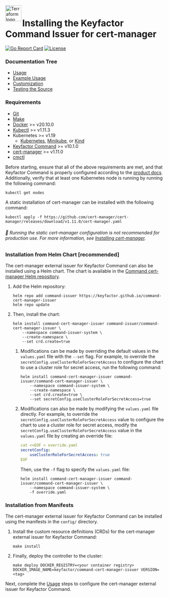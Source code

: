 <a href="https://kubernetes.io">
    <img src="https://raw.githubusercontent.com/cert-manager/cert-manager/d53c0b9270f8cd90d908460d69502694e1838f5f/logo/logo-small.png" alt="Terraform logo" title="K8s" align="left" height="50" />
</a>

# Installing the Keyfactor Command Issuer for cert-manager

[![Go Report Card](https://goreportcard.com/badge/github.com/Keyfactor/command-cert-manager-issuer)](https://goreportcard.com/report/github.com/Keyfactor/command-cert-manager-issuer)
[![License](https://img.shields.io/badge/License-Apache%202.0-blue.svg)](https://img.shields.io/badge/License-Apache%202.0-blue.svg)

### Documentation Tree
* [Usage](config_usage.markdown)
* [Example Usage](example.markdown)
* [Customization](annotations.markdown)
* [Testing the Source](testing.markdown)

### Requirements
* [Git](https://git-scm.com/)
* [Make](https://www.gnu.org/software/make/)
* [Docker](https://docs.docker.com/engine/install/) >= v20.10.0
* [Kubectl](https://kubernetes.io/docs/tasks/tools/install-kubectl/) >= v1.11.3
* Kubernetes >= v1.19
	* [Kubernetes](https://kubernetes.io/docs/tasks/tools/), [Minikube](https://minikube.sigs.k8s.io/docs/start/), or [Kind](https://kind.sigs.k8s.io/docs/user/quick-start/)
* [Keyfactor Command](https://www.keyfactor.com/products/command/) >= v10.1.0
* [cert-manager](https://cert-manager.io/docs/installation/) >= v1.11.0
* [cmctl](https://cert-manager.io/docs/reference/cmctl/)

Before starting, ensure that all of the above requirements are met, and that Keyfactor Command is properly configured according to the [product docs](https://software.keyfactor.com/Content/MasterTopics/Home.htm). Additionally, verify that at least one Kubernetes node is running by running the following command:

```shell
kubectl get nodes
```

A static installation of cert-manager can be installed with the following command:
    
```shell
kubectl apply -f https://github.com/cert-manager/cert-manager/releases/download/v1.11.0/cert-manager.yaml
```

###### :pushpin: Running the static cert-manager configuration is not recommended for production use. For more information, see [Installing cert-manager](https://cert-manager.io/docs/installation/).

### Installation from Helm Chart [recommended]

The cert-manager external issuer for Keyfactor Command can also be installed using a Helm chart. The chart is available in the [Command cert-manager Helm repository](https://keyfactor.github.io/command-cert-manager-issuer/).

1. Add the Helm repository:
    
    ```shell
    helm repo add command-issuer https://keyfactor.github.io/command-cert-manager-issuer
    helm repo update
    ```

2. Then, install the chart:
    
    ```shell
    helm install command-cert-manager-issuer command-issuer/command-cert-manager-issuer \
        --namespace command-issuer-system \
        --create-namespace \
        --set crd.create=true
    ```

    1. Modifications can be made by overriding the default values in the `values.yaml` file with the `--set` flag. For example, to override the `secretConfig.useClusterRoleForSecretAccess` to configure the chart to use a cluster role for secret access, run the following command:

        ```shell
        helm install command-cert-manager-issuer command-issuer/command-cert-manager-issuer \
            --namespace command-issuer-system \
            --create-namespace \
            --set crd.create=true \
            --set secretConfig.useClusterRoleForSecretAccess=true
        ```

    2. Modifications can also be made by modifying the `values.yaml` file directly. For example, to override the `secretConfig.useClusterRoleForSecretAccess` value to configure the chart to use a cluster role for secret access, modify the `secretConfig.useClusterRoleForSecretAccess` value in the `values.yaml` file by creating an override file:

        ```yaml
        cat <<EOF > override.yaml
        secretConfig:
            useClusterRoleForSecretAccess: true
        EOF
        ```

        Then, use the `-f` flag to specify the `values.yaml` file:

        ```shell
        helm install command-cert-manager-issuer command-issuer/command-cert-manager-issuer \
            --namespace command-issuer-system \
            -f override.yaml
        ```

### Installation from Manifests

The cert-manager external issuer for Keyfactor Command can be installed using the manifests in the `config/` directory.

1. Install the custom resource definitions (CRDs) for the cert-manager external issuer for Keyfactor Command:

    ```shell
    make install
    ```

2. Finally, deploy the controller to the cluster:

    ```shell
    make deploy DOCKER_REGISTRY=<your container registry> DOCKER_IMAGE_NAME=keyfactor/command-cert-manager-issuer VERSION=<tag>
    ```

Next, complete the [Usage](config_usage.markdown) steps to configure the cert-manager external issuer for Keyfactor Command.

